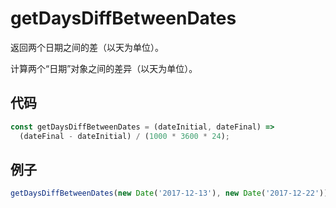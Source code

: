 # getDaysDiffBetweenDates

返回两个日期之间的差（以天为单位）。

计算两个“日期”对象之间的差异（以天为单位）。

## 代码

```js
const getDaysDiffBetweenDates = (dateInitial, dateFinal) =>
  (dateFinal - dateInitial) / (1000 * 3600 * 24);
```

## 例子

```js
getDaysDiffBetweenDates(new Date('2017-12-13'), new Date('2017-12-22')); // 9
```
